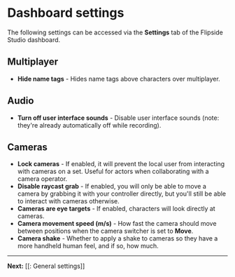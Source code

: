# Dashboard settings

The following settings can be accessed via the **Settings** tab of the Flipside Studio dashboard.

## Multiplayer

* **Hide name tags** - Hides name tags above characters over multiplayer.

## Audio

* **Turn off user interface sounds** - Disable user interface sounds (note: they're already automatically off while recording).

## Cameras

- **Lock cameras** - If enabled, it will prevent the local user from interacting with cameras on a set. Useful for actors when collaborating with a camera operator.
- **Disable raycast grab** - If enabled, you will only be able to move a camera by grabbing it with your controller directly, but you'll still be able to interact with cameras otherwise.
- **Cameras are eye targets** - If enabled, characters will look directly at cameras.
- **Camera movement speed (m/s)** - How fast the camera should move between positions when the camera switcher is set to **Move**.
- **Camera shake** - Whether to apply a shake to cameras so they have a more handheld human feel, and if so, how much.

---

**Next:** [[: General settings]]

